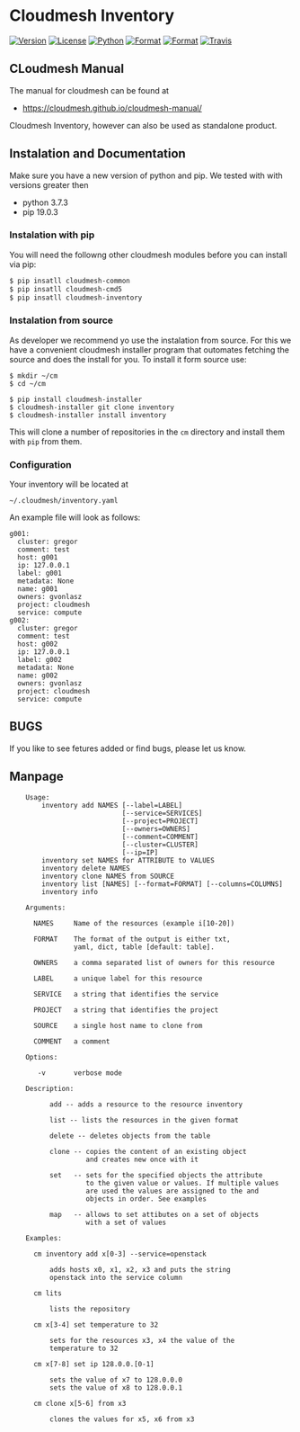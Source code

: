 # Cloudmesh Inventory

[![Version](https://img.shields.io/pypi/v/cloudmesh-inventory.svg)](https://pypi.python.org/pypi/cloudmesh-inventory)
[![License](https://img.shields.io/badge/License-Apache%202.0-blue.svg)](https://github.com/cloudmesh/cloudmesh-inventory/blob/main/LICENSE)
[![Python](https://img.shields.io/pypi/pyversions/cloudmesh-inventory.svg)](https://pypi.python.org/pypi/cloudmesh-inventory)
[![Format](https://img.shields.io/pypi/format/cloudmesh-inventory.svg)](https://pypi.python.org/pypi/cloudmesh-inventory)
[![Format](https://img.shields.io/pypi/status/cloudmesh-inventory.svg)](https://pypi.python.org/pypi/cloudmesh-inventory)
[![Travis](https://travis-ci.com/cloudmesh/cloudmesh-inventory.svg?branch=main)](https://travis-ci.com/cloudmesh/cloudmesh-inventory)

## CLoudmesh Manual

The manual for cloudmesh can be found at 

* https://cloudmesh.github.io/cloudmesh-manual/

Cloudmesh Inventory, however can also be used as standalone product.

## Instalation and Documentation

Make sure you have a new version of python and pip. We tested with with versions greater then

* python 3.7.3
* pip 19.0.3

### Instalation with pip

You will need the followng other cloudmesh modules before you can
install via pip:

```bash
$ pip insatll cloudmesh-common
$ pip insatll cloudmesh-cmd5
$ pip insatll cloudmesh-inventory
```

### Instalation from source

As developer we recommend yo use the instalation from source. For this we have a convenient cloudmesh installer program that outomates fetching the source and does the install for you.
To install it form source use:


    $ mkdir ~/cm
    $ cd ~/cm
    
    $ pip install cloudmesh-installer    
    $ cloudmesh-installer git clone inventory
    $ cloudmesh-installer install inventory
    
This will clone a number of repositories in the `cm` directory and
install them with  `pip` from them.

### Configuration

Your inventory will be located at

    ~/.cloudmesh/inventory.yaml

An example file will look as follows:

    g001:
      cluster: gregor
      comment: test
      host: g001
      ip: 127.0.0.1
      label: g001
      metadata: None
      name: g001
      owners: gvonlasz
      project: cloudmesh
      service: compute
    g002:
      cluster: gregor
      comment: test
      host: g002
      ip: 127.0.0.1
      label: g002
      metadata: None
      name: g002
      owners: gvonlasz
      project: cloudmesh
      service: compute

## BUGS

If you like to see fetures added or find bugs, please let us know.

## Manpage

```
    Usage:
        inventory add NAMES [--label=LABEL]
                            [--service=SERVICES]
                            [--project=PROJECT]
                            [--owners=OWNERS]
                            [--comment=COMMENT]
                            [--cluster=CLUSTER]
                            [--ip=IP]
        inventory set NAMES for ATTRIBUTE to VALUES
        inventory delete NAMES
        inventory clone NAMES from SOURCE
        inventory list [NAMES] [--format=FORMAT] [--columns=COLUMNS]
        inventory info

    Arguments:

      NAMES     Name of the resources (example i[10-20])

      FORMAT    The format of the output is either txt,
                yaml, dict, table [default: table].

      OWNERS    a comma separated list of owners for this resource

      LABEL     a unique label for this resource

      SERVICE   a string that identifies the service

      PROJECT   a string that identifies the project

      SOURCE    a single host name to clone from

      COMMENT   a comment

    Options:

       -v       verbose mode

    Description:

          add -- adds a resource to the resource inventory

          list -- lists the resources in the given format

          delete -- deletes objects from the table

          clone -- copies the content of an existing object
                   and creates new once with it

          set   -- sets for the specified objects the attribute
                   to the given value or values. If multiple values
                   are used the values are assigned to the and
                   objects in order. See examples

          map   -- allows to set attibutes on a set of objects
                   with a set of values

    Examples:

      cm inventory add x[0-3] --service=openstack

          adds hosts x0, x1, x2, x3 and puts the string
          openstack into the service column

      cm lits

          lists the repository

      cm x[3-4] set temperature to 32

          sets for the resources x3, x4 the value of the
          temperature to 32

      cm x[7-8] set ip 128.0.0.[0-1]

          sets the value of x7 to 128.0.0.0
          sets the value of x8 to 128.0.0.1

      cm clone x[5-6] from x3

          clones the values for x5, x6 from x3
```

